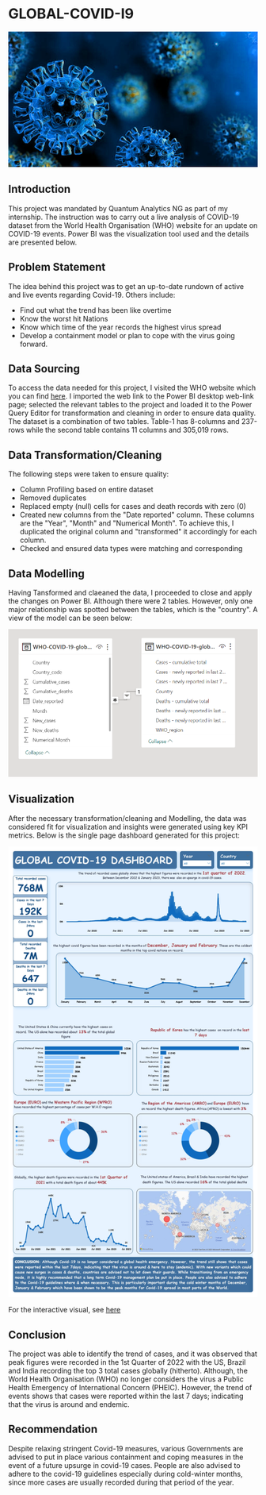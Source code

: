 # GLOBAL-COVID-I9

![](Covid_Virus.jpg)

## Introduction
This project was mandated by Quantum Analytics NG as part of my internship. The instruction was to carry out a live analysis of COVID-19 dataset from the World Health Organisation (WHO) website for an update on COVID-19 events. Power BI was the visualization tool used and the details are presented below. 


## Problem Statement
The idea behind this project was to get an up-to-date rundown of active and live events regarding Covid-19. Others include:

- Find out what the trend has been like overtime
- Know the worst hit Nations 
- Know which time of the year records the highest virus spread
- Develop a containment model or plan to cope with the virus going forward.


## Data Sourcing
To access the data needed for this project,  I visited the WHO website which you can find [here](https://covid19.who.int/).
I imported the web link to the Power BI desktop web-link page; selected the relevant tables to the project and loaded it to the Power Query Editor for transformation and cleaning in order to ensure data quality. The dataset is a combination of two tables.  Table-1 has 8-columns and 237-rows while the second table contains 11 columns and 305,019 rows.


## Data Transformation/Cleaning
The following steps were taken to ensure quality:

- Column Profiling based on entire dataset
- Removed duplicates
- Replaced empty (null) cells for cases and death records with zero (0)
- Created new columns from the  "Date reported" column. These columns are the "Year", "Month" and "Numerical Month". To achieve this, I duplicated the original column and "transformed" it accordingly for each column.
- Checked and ensured data types were matching and corresponding

## Data Modelling
Having Tansformed and claeaned the data, I proceeded to close and apply the changes on Power BI. Although there were 2 tables. However, only one major relationship was spotted between the tables, which is the "country". A view of the model can be seen below:


![](Covid-19_Model.png)


## Visualization
After the necessary transformation/cleaning and Modelling, the data was considered fit for visualization and insights were generated using key KPI metrics. Below is the single page dashboard generated for this project:

![](Global_covid-19_dashboard_page.jpg)

For the interactive visual, see [here](https://app.powerbi.com/groups/me/reports/84beac97-845d-4d25-9c31-bc198d474b9c?experience=power-bi)


## Conclusion 
The project was able to identify the trend of cases, and it was observed that peak figures were recorded in the 1st Quarter of 2022 with the US, Brazil and India recording the top 3 total cases globally (hitherto). Although, the World Health Organisation (WHO) no longer considers the virus a Public Health Emergency of International Concern (PHEIC). However, the trend of events shows that cases were reported within the last 7 days; indicating that the virus is around and endemic. 


## Recommendation
Despite relaxing stringent Covid-19 measures, various Governments are advised to put in place various containment and coping measures in the event of a future upsurge in covid-19 cases. People are also advised to adhere to the covid-19 guidelines especially during cold-winter months, since more cases are usually recorded during that period of the year.

